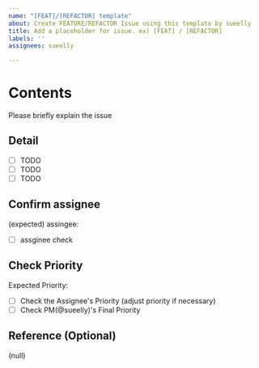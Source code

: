 ```yaml
---
name: "[FEAT]/[REFACTOR] template"
about: Create FEATURE/REFACTOR Issue using this template by sueelly
title: Add a placeholder for issue. ex) [FEAT] / [REFACTOR]
labels: ''
assignees: sueelly

---
```


# Contents
Please briefly explain the issue

## Detail
- [ ] TODO
- [ ] TODO
- [ ] TODO

## Confirm assignee
(expected) assingee: 
- [ ] assginee check

## Check Priority
Expected Priority:

- [ ] Check the Assignee's Priority (adjust priority if necessary)
- [ ] Check PM(@sueelly)'s Final Priority

## Reference (Optional)
(null)
